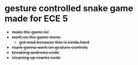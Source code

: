 # gesture controlled snake game made for ECE 5

* ~~make the game lol~~
* ~~work on the game menu~~
    * ~~get mad because this is kinda hard~~
* ~~roark gonna work on gesture controls~~
* ~~breaking andrews code~~
* ~~cleaning up roarks code~~
